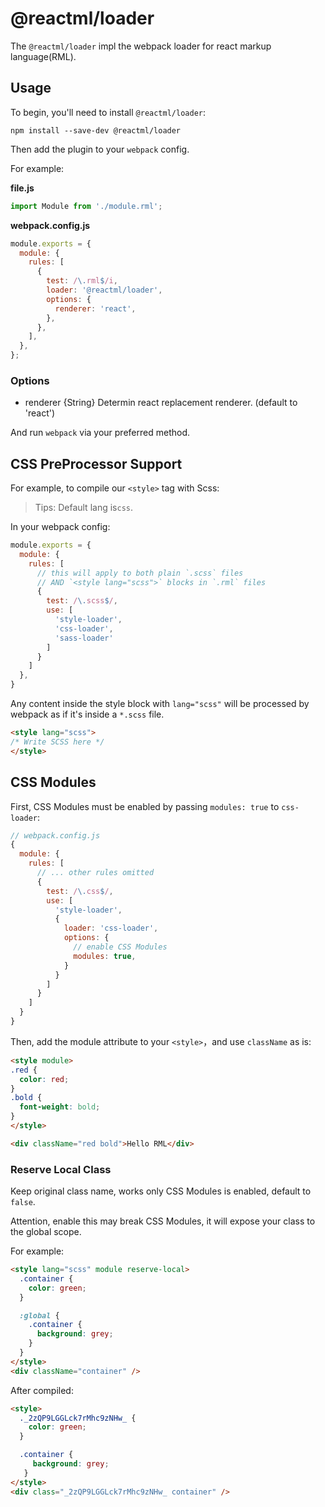# @reactml/loader

The `@reactml/loader` impl the webpack loader for react markup language(RML).

## Usage

To begin, you'll need to install `@reactml/loader`:

```console
npm install --save-dev @reactml/loader
```

Then add the plugin to your `webpack` config. 

For example:

**file.js**

```js
import Module from './module.rml';
```

**webpack.config.js**

```js
module.exports = {
  module: {
    rules: [
      {
        test: /\.rml$/i,
        loader: '@reactml/loader',
        options: {
          renderer: 'react',
        },
      },
    ],
  },
};
```

### Options

- renderer {String} Determin react replacement renderer. (default to 'react')

And run `webpack` via your preferred method.



## CSS PreProcessor Support

For example, to compile our `<style>` tag with Scss:

> Tips: Default lang is`css`.

In your webpack config:

```js
module.exports = {
  module: {
    rules: [
      // this will apply to both plain `.scss` files
      // AND `<style lang="scss">` blocks in `.rml` files
      {
        test: /\.scss$/,
        use: [
          'style-loader',
          'css-loader',
          'sass-loader'
        ]
      }
    ]
  },
}
```

Any content inside the style block with `lang="scss"`  will be processed by webpack as if it's inside a `*.scss` file.

```html
<style lang="scss">
/* Write SCSS here */
</style>
```

## CSS Modules

First, CSS Modules must be enabled by passing `modules: true` to `css-loader`:

```js
// webpack.config.js
{
  module: {
    rules: [
      // ... other rules omitted
      {
        test: /\.css$/,
        use: [
          'style-loader',
          {
            loader: 'css-loader',
            options: {
              // enable CSS Modules
              modules: true,
            }
          }
        ]
      }
    ]
  }
}
```

Then, add the module attribute to your `<style>`，and use `className` as is:

```html
<style module>
.red {
  color: red;
}
.bold {
  font-weight: bold;
}
</style>

<div className="red bold">Hello RML</div>
```

### Reserve Local Class

Keep original class name, works only CSS Modules is enabled, default to `false`.

Attention, enable this may break CSS Modules, it will expose your class to the global scope.

For example:

```html
<style lang="scss" module reserve-local>
  .container {
    color: green;
  }

  :global {
    .container {
      background: grey;
    }
  }
</style>
<div className="container" />
```

After compiled:

```html
<style>
  ._2zQP9LGGLck7rMhc9zNHw_ {
    color: green;
  }

  .container {
     background: grey;
   }
</style>
<div class="_2zQP9LGGLck7rMhc9zNHw_ container" />
```